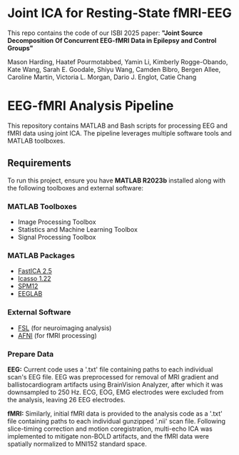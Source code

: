 # Joint ICA for Resting-State fMRI-EEG

This repo contains the code of our ISBI 2025 paper: 
**"Joint Source Decomposition Of Concurrent EEG-fMRI Data in Epilepsy and Control Groups"**

Mason Harding, Haatef Pourmotabbed, Yamin Li, Kimberly Rogge-Obando, Kate Wang, Sarah E. Goodale, Shiyu Wang, Camden Bibro, Bergen Allee, Caroline Martin, Victoria L. Morgan, Dario J. Englot, Catie Chang

# EEG-fMRI Analysis Pipeline

This repository contains MATLAB and Bash scripts for processing EEG and fMRI data using joint ICA. The pipeline leverages multiple software tools and MATLAB toolboxes.

## **Requirements**
To run this project, ensure you have **MATLAB R2023b** installed along with the following toolboxes and external software:

### **MATLAB Toolboxes**
- Image Processing Toolbox
- Statistics and Machine Learning Toolbox
- Signal Processing Toolbox

### **MATLAB Packages**
- [FastICA 2.5](https://research.ics.aalto.fi/ica/fastica/)
- [Icasso 1.22](https://research.ics.aalto.fi/software/icasso/)
- [SPM12](https://www.fil.ion.ucl.ac.uk/spm/software/spm12/)
- [EEGLAB](https://sccn.ucsd.edu/eeglab/index.php)

### **External Software**
- [FSL](https://fsl.fmrib.ox.ac.uk/fsl/fslwiki) (for neuroimaging analysis)
- [AFNI](https://afni.nimh.nih.gov/) (for fMRI processing)

### Prepare Data
**EEG:** Current code uses a '.txt' file containing paths to each individual scan's EEG file. EEG was preprocessed for removal of MRI gradient and ballistocardiogram artifacts using BrainVision Analyzer, after which it was downsampled to 250 Hz. ECG, EOG, EMG electrodes were excluded from the analysis, leaving 26 EEG electrodes.

**fMRI:** Similarly, initial fMRI data is provided to the analysis code as a '.txt' file containing paths to each individual gunzipped '.nii' scan file. Following slice-timing correction and motion coregistration, multi-echo ICA was implemented to mitigate non-BOLD artifacts, and the fMRI data were spatially normalized to MNI152 standard space.


  







